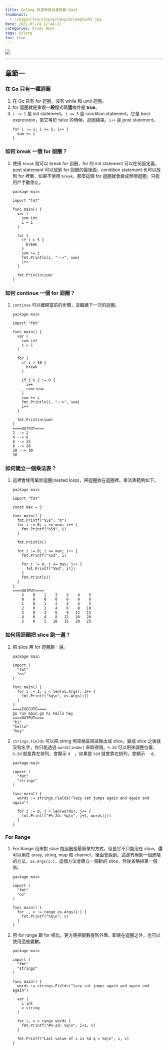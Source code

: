 ```yaml
---
title: Golang 快速學習自我挑戰 Day5
thumbnail:
  - /images/learning/golang/GolangDay05.jpg
date: 2021-07-24 22:44:22
categories: Study Note
tags: Golang
toc: true
---
```

<img src="/images/learning/golang/GolangDay05.jpg">

***
## 章節一
### 在 Go 只有一種迴圈
1. 在 Go 只有 for 迴圈，沒有 while 和 until 迴圈。
2. for 迴圈就是重複**一段**程式碼**當**條件是 **true**。
3. `i := 1` 是 init statement。`i <= 5` 是 condition statement，它是 bool expression，當它等於 false 的時候，迴圈結束。`i++` 是 post statement。
    ```
    for i := 1; i <= 5; i++ {
      sum += i
    }
    ```
### 如何 break 一個 for 迴圈？
1. 使用 `break` 就可以 break for 迴圈，for 的 init statement 可以在前面定義，post statement 可以放到 for 回圈的最後面，condition statement 也可以放到 for 裡面，如果不使用 `break`，那麼這個 for 迴圈就會變成無限迴圈，只能用戶手動停止。
    ```
    package main

    import "fmt"

    func main() {
      var (
        sum int
        i = 1
      )

      for {
        if i > 5 {
          break
        }
        sum += i
        fmt.Println(i, "-->", sum)
        i++
      }

      fmt.Println(sum)
    }
    ```
### 如何 continue 一個 for 迴圈？
1. `continue` 可以離開當前的步驟，並繼續下一次的迴圈。
    ```
    package main

    import "fmt"

    func main() {
      var (
        sum int
        i = 1
      )

      for {
        if i > 10 {
          break
        }

        if i % 2 != 0 {
          i++
          continue
        }
        sum += i
        fmt.Println(i, "-->", sum)
        i++
      }

      fmt.Println(sum)
    }
    ====OUTPUT====
    2 --> 2
    4 --> 6
    6 --> 12
    8 --> 20
    10 --> 30
    30
    ```
### 如何建立一個乘法表？
1. 這裡會使用巢狀迴圈(nested loop)，把迴圈放在迴圈裡。乘法表範例如下。
    ```
    package main

    import "fmt"

    const max = 5

    func main() {
      fmt.Printf("%5s", "X")
      for i := 0; i <= max; i++ {
        fmt.Printf("%5d", i)
      }

      fmt.Println()

      for i := 0; i <= max; i++ {
        fmt.Printf("%5d", i)

        for j := 0; j <= max; j++ {
          fmt.Printf("%5d", i*j)
        }
        fmt.Println()
      }
    }
    ====OUTPUT====
        X    0    1    2    3    4    5
        0    0    0    0    0    0    0
        1    0    1    2    3    4    5
        2    0    2    4    6    8   10
        3    0    3    6    9   12   15
        4    0    4    8   12   16   20
        5    0    5   10   15   20   25
    ```
### 如何用迴圈把 slice 跑一遍？
1. 把 slice 用 for 迴圈跑一遍。
    ```
    package main

    import (
      "fmt"
      "os"
    )

    func main() {
      for i := 1; i < len(os.Args); i++ {
        fmt.Printf("%q\n", os.Args[i])
      }
    }
    ====EXECUTE====
    go run main.go hi hello hey
    ====OUTPUT====
    "hi"
    "hello"
    "hey"
    ```
2. `strings.Fields` 可以把 string 用空格區隔並輸出成 slice，變成 slice 之後就沒有名字，你只能透過 `words[index]` 來取得值。`%-2d` 可以用來調整位置，`%-2d` 就是靠左排列，會顯示 `d  `，如果是 `%2d` 就會靠右排列，會顯示 `  d`。
    ```
    package main

    import (
      "fmt"
      "strings"
    )

    func main() {
      words := strings.Fields("lazy cat jumps again and again and again")

      for j := 0; j < len(words); j++ {
        fmt.Printf("#%-2d: %q\n", j+1, words[j])
      }
    }
    ```
### For Range
1. For Range 用來對 slice 跑迴圈是最簡單的方式，但是它不只能用在 slice，還可以用在 array, string, map 和 channel，後面會說到。這邊有用到一個進階的方法，`os.Args[1:]`，這個方法會建立一個新的 slice，然後省略掉第一個值。
    ```
    package main

    import (
      "fmt"
      "os"
    )

    func main() {
      for _, v := range os.Args[1:] {
        fmt.Printf("%q\n", v)
      }
    }
    ```
2. 用 for range 跟 for 相比，更方便把變數提到外面，即使在迴圈之外，也可以使用這些變數。
    ```
    package main

    import (
      "fmt"
      "strings"
    )

    func main() {
      words := strings.Fields("lazy cat jumps again and again and again")

      var (
        i int
        v string
      )

      for i, v = range words {
        fmt.Printf("#%-2d: %q\n", i+1, v)
      }

      fmt.Printf("Last value of i is %d q = %q\n", i, v)
    }
    ```